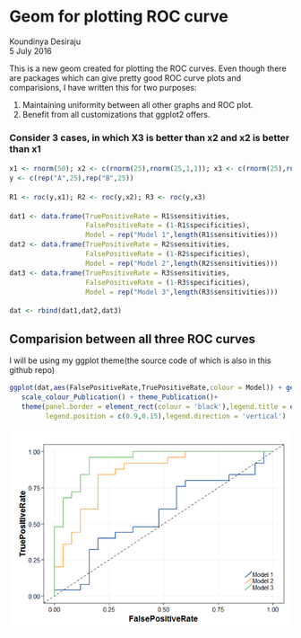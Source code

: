# Geom for plotting ROC curve
Koundinya Desiraju  
5 July 2016  

This is a new geom created for plotting the ROC curves. Even though there are packages which can give pretty good ROC curve plots and comparisions, I have written this for two purposes:

1. Maintaining uniformity between all other graphs and ROC plot.
2. Benefit from all customizations that ggplot2 offers.




### Consider 3 cases, in which X3 is better than x2 and x2 is better than x1

```r
x1 <- rnorm(50); x2 <- c(rnorm(25),rnorm(25,1,1)); x3 <- c(rnorm(25),rnorm(25,2,1))
y <- c(rep("A",25),rep("B",25))

R1 <- roc(y,x1); R2 <- roc(y,x2); R3 <- roc(y,x3)

dat1 <- data.frame(TruePositiveRate = R1$sensitivities, 
                   FalsePositiveRate = (1-R1$specificities), 
                   Model = rep("Model 1",length(R1$sensitivities)))
dat2 <- data.frame(TruePositiveRate = R2$sensitivities, 
                   FalsePositiveRate = (1-R2$specificities), 
                   Model = rep("Model 2",length(R2$sensitivities)))
dat3 <- data.frame(TruePositiveRate = R3$sensitivities, 
                   FalsePositiveRate = (1-R3$specificities), 
                   Model = rep("Model 3",length(R3$sensitivities)))

dat <- rbind(dat1,dat2,dat3)
```

## Comparision between all three ROC curves

I will be using my ggplot theme(the source code of which is also in this github repo) 


```r
ggplot(dat,aes(FalsePositiveRate,TruePositiveRate,colour = Model)) + geom_roc_plot()+
   scale_colour_Publication() + theme_Publication()+
   theme(panel.border = element_rect(colour = 'black'),legend.title = element_blank(),
         legend.position = c(0.9,0.15),legend.direction = 'vertical')
```

![](Readme_files/figure-html/unnamed-chunk-3-1.png)<!-- -->



